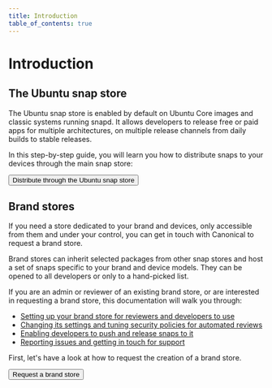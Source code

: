 ```yaml
---
title: Introduction
table_of_contents: true
---
```


# Introduction

## The Ubuntu snap store

The Ubuntu snap store is enabled by default on Ubuntu Core images and classic systems running snapd. It allows developers to release free or paid apps for multiple architectures, on multiple release channels from daily builds to stable releases.

In this step-by-step guide, you will learn you how to distribute snaps to your devices through the main snap store:

<p><a href="https://snapcraft.io/docs/build-snaps/publish"><button class="p-button--base">Distribute through the Ubuntu snap store</button></a></p>

## Brand stores

If you need a store dedicated to your brand and devices, only accessible from them and under your control, you can get in touch with Canonical to request a brand store.

Brand stores can inherit selected packages from other snap stores and host a set of snaps specific to your brand and device models. They can be opened to all developers or only to a hand-picked list.

If you are an admin or reviewer of an existing brand store, or are interested in requesting a brand store, this documentation will walk you through:

* [Setting up your brand store for reviewers and developers to use](/core/en/build-store/client-setup.html)
* [Changing its settings and tuning security policies for automated reviews](/core/en/build-store/manage.html)
* [Enabling developers to push and release snaps to it](/core/en/build-store/develop.html)
* [Reporting issues and getting in touch for support](/core/en/build-store/issues.html)

First, let's have a look at how to request the creation of a brand store.

<p><a href="/core/en/build-store/create.html"><button class="p-button--base">Request a brand store</button></a></p>
